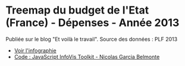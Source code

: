 # Treemap du budget de l'Etat (France) - Dépenses - Année 2013
Publiée sur le blog "Et voilà le travail". Source des données : PLF 2013

* [Voir l'infographie](http://voila-le-travail.data-projet.com/budget2013)
* [Code : JavaScript InfoVis Toolkit - Nicolas Garcia Belmonte](http://philogb.github.io/jit/)


